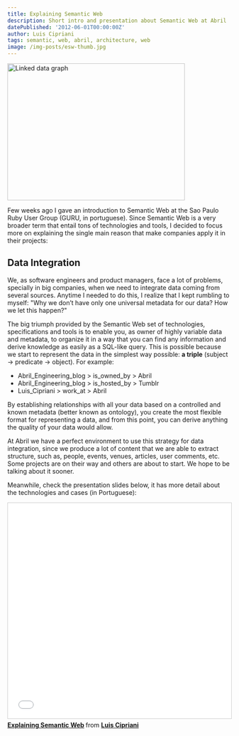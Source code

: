```yaml
---
title: Explaining Semantic Web
description: Short intro and presentation about Semantic Web at Abril
datePublished: '2012-06-01T00:00:00Z'
author: Luis Cipriani
tags: semantic, web, abril, architecture, web
image: /img-posts/esw-thumb.jpg
---
```


<div class="float-right">
    <img src="/img-posts/esw-thumb.jpg" width="400" height="308" loading="lazy" alt="Linked data graph" />
</div>

Few weeks ago I gave an introduction to Semantic Web at the Sao Paulo Ruby User Group (GURU, in portuguese). Since Semantic Web is a very broader term that entail tons of technologies and tools, I decided to focus more on explaining the single main reason that make companies apply it in their projects:

## Data Integration

We, as software engineers and product managers, face a lot of problems, specially in big companies, when we need to integrate data coming from several sources. Anytime I needed to do this, I realize that I kept rumbling to myself: "Why we don’t have only one universal metadata for our data? How we let this happen?"

The big triumph provided by the Semantic Web set of technologies, specifications and tools is to enable you, as owner of highly variable data and metadata, to organize it in a way that you can find any information and derive knowledge as easily as a SQL-like query. This is possible because we start to represent the data in the simplest way possible: **a triple** (subject -> predicate -> object). For example:

- Abril_Engineering_blog > is_owned_by > Abril
- Abril_Engineering_blog > is_hosted_by > Tumblr
- Luis_Cipriani > work_at > Abril

By establishing relationships with all your data based on a controlled and known metadata (better known as ontology), you create the most flexible format for representing a data, and from this point, you can derive anything the quality of your data would allow.

At Abril we have a perfect environment to use this strategy for data integration, since we produce a lot of content that we are able to extract structure, such as, people, events, venues, articles, user comments, etc. Some projects are on their way and others are about to start. We hope to be talking about it sooner.

Meanwhile, check the presentation slides below, it has more detail about the technologies and cases (in Portuguese):

<div class="media">
<iframe class="media-asset" src="//www.slideshare.net/slideshow/embed_code/key/GjYwa73kVtvkP6" width="595" height="485" frameborder="0" marginwidth="0" marginheight="0" scrolling="no" style="border:1px solid #CCC; border-width:1px; margin-bottom:5px; max-width: 100%;" allowfullscreen> </iframe> <div style="margin-bottom:5px"> <strong> <a href="//www.slideshare.net/lfcipriani/explaining-semantic-web" title="Explaining Semantic Web" target="_blank">Explaining Semantic Web</a> </strong> from <strong><a href="https://www.slideshare.net/lfcipriani" target="_blank">Luis Cipriani</a></strong> </div>
</div>
